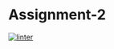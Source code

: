 # Assignment-2
[![linter](https://github.com/<Dorian-Ishimwe>/<Assignment-2>/workflows/linter/badge.svg)](https://github.com/marketplace/actions/super-linter)
